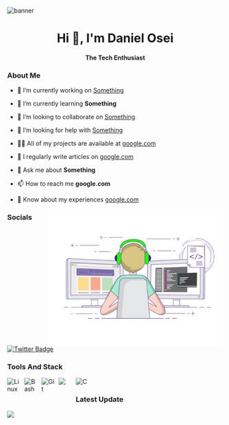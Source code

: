 ![banner](https://github.com/di-ke/di-ke/blob/main/banner.png)

<h1 align="center">Hi 👋, I'm Daniel Osei</h1>
<h4 align="center">The Tech Enthusiast</h4>

### About Me
- 🔭 I’m currently working on [Something](google.com)

- 🌱 I’m currently learning **Something**

- 👯 I’m looking to collaborate on [Something](google.com)

- 🤝 I’m looking for help with [Something](google.com)

- 👨‍💻 All of my projects are available at [google.com](google.com)

- 📝 I regularly write articles on [google.com](google.com)

- 💬 Ask me about **Something**

- 📫 How to reach me **google.com**

- 📄 Know about my experiences [google.com](google.com)

<img align="right" alt="GIF" src="https://github.com/Danny10ison/Danny10ison/blob/main/coding.gif?raw=true" width="408" height="318" />

### Socials
[![Twitter Badge](https://img.shields.io/badge/-Twitter-00acee?style=flat-square&logo=Twitter&logoColor=white)](https://twitter.com/0F_dike)


### Tools And Stack

<img align="left" alt="Linux" width="30px" style="padding-right:10px;" src="https://cdn.jsdelivr.net/gh/devicons/devicon/icons/linux/linux-original.svg" />
<img align="left" alt="Bash" width="30px" style="padding-right:10px;" src="https://cdn.jsdelivr.net/gh/devicons/devicon/icons/bash/bash-original.svg" />
<img align="left" alt="Git" width="30px" style="padding-right:10px;" src="https://cdn.jsdelivr.net/gh/devicons/devicon/icons/git/git-original.svg" />
<img align="left" alt="GitHub" width="30px" style="padding-right:10px; color: white;" src="https://cdn.jsdelivr.net/gh/devicons/devicon/icons/github/github-original.svg" />
<img align="left" alt="C" width="30px" style="padding-right:10px;" src="https://cdn.jsdelivr.net/gh/devicons/devicon/icons/c/c-original.svg" />

<br />

### Latest Update
<a href="https://github.com/VishwaGauravIn/github-twitter-card-embed"><img src="https://gtce.itsvg.in/api?username=0F_dike&theme=dracula&response=true&border=true&time=true&icon=default"/></a>

